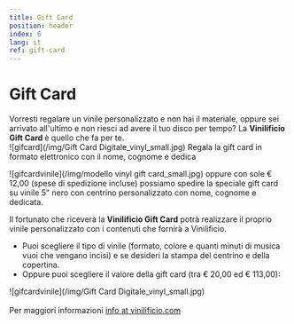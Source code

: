 ```yaml
---
title: Gift Card
position: header
index: 6
lang: it
ref: gift-card
---
```


# Gift Card

Vorresti regalare un vinile personalizzato e non hai il materiale, oppure sei arrivato all'ultimo e non riesci ad avere il tuo disco per tempo?
La <b>Vinilificio Gift Card </b> è quello che fa per te.<br> 
![gifcard](/img/Gift Card Digitale_vinyl_small.jpg)
Regala la gift card in formato elettronico con il nome, cognome e dedica<br>

![gifcardvinile](/img/modello vinyl gift card_small.jpg)
oppure con sole € 12,00 (spese di spedizione incluse) possiamo spedire la speciale gift card su vinile 5" nero con centrino personalizzato con nome, cognome e dedicata. 


Il fortunato che riceverà la <b>Vinilificio Gift Card</b> potrà realizzare il proprio vinile personalizzato con i contenuti che fornirà a Vinilificio.
<br>


- Puoi scegliere il tipo di vinile (formato, colore e quanti minuti di musica vuoi che vengano incisi) e se desideri la stampa del centrino e della copertina.
- Oppure puoi scegliere il valore della gift card (tra € 20,00 ed € 113,00):<br>


![gifcardvinile](/img/Gift Card Digitale_vinyl_small.jpg)
<br><br>
Per maggiori informazioni <a href="mailto:info@vinilificio.com">info at vinilificio.com</a>
